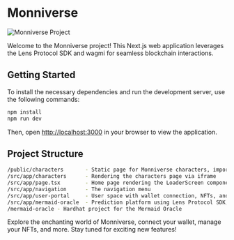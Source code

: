 # Monniverse

![Monniverse Project](public/characters/images/Monniverse_1.svg)

Welcome to the Monniverse project! This Next.js web application leverages the Lens Protocol SDK and wagmi for seamless blockchain interactions.

## Getting Started

To install the necessary dependencies and run the development server, use the following commands:

```bash
npm install
npm run dev
```

Then, open [http://localhost:3000](http://localhost:3000) in your browser to view the application.

## Project Structure

```bash
/public/characters       - Static page for Monniverse characters, imported from Webflow
/src/app/characters      - Rendering the characters page via iframe
/src/app/page.tsx        - Home page rendering the LoaderScreen component
/src/app/navigation      - The navigation menu
/src/app/user-portal     - User space with wallet connection, NFTs, and balance check via Opensea API (More features coming soon)
/src/app/mermaid-oracle  - Prediction platform using Lens Protocol SDK, wagmi, connectkit.
/mermaid-oracle - Hardhat project for the Mermaid Oracle
```

Explore the enchanting world of Monniverse, connect your wallet, manage your NFTs, and more. Stay tuned for exciting new features!
